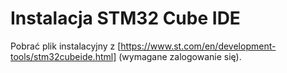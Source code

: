 # Instalacja STM32 Cube IDE
Pobrać plik instalacyjny z [https://www.st.com/en/development-tools/stm32cubeide.html] (wymagane zalogowanie się).